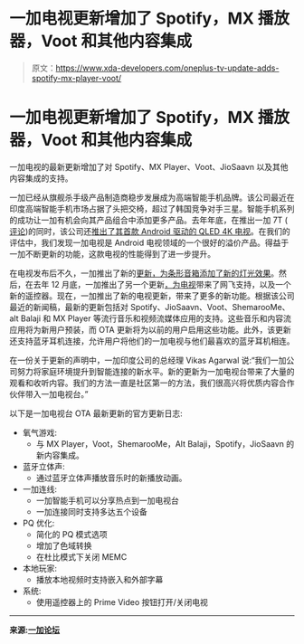 # 一加电视更新增加了 Spotify，MX 播放器，Voot 和其他内容集成

> 原文：<https://www.xda-developers.com/oneplus-tv-update-adds-spotify-mx-player-voot/>

# 一加电视更新增加了 Spotify，MX 播放器，Voot 和其他内容集成

一加电视的最新更新增加了对 Spotify、MX Player、Voot、JioSaavn 以及其他内容集成的支持。

一加已经从旗舰杀手级产品制造商稳步发展成为高端智能手机品牌。该公司最近在印度高端智能手机市场占据了头把交椅，超过了韩国竞争对手三星。智能手机系列的成功让一加有机会向其产品组合中添加更多产品。去年年底，在推出一加 7T ( [评论](https://www.xda-developers.com/oneplus-7t-review-premium-practical-smartphone/))的同时，该公司还[推出了其首款 Android 驱动的 QLED 4K 电视](https://www.xda-developers.com/oneplus-tv-has-a-55-inch-qled-8-speakers-movable-soundbar/)。在我们的评估中，我们发现一加电视是 Android 电视领域的一个很好的溢价产品。得益于一加不断更新的功能，这款电视的性能得到了进一步提升。

在电视发布后不久，一加推出了新的[更新，为条形音箱添加了新的灯光效果](https://www.xda-developers.com/oneplus-tv-55-q1-pro-update-lighting-effects-soundbar-performance-improvements-bug-fixes/)。然后，在去年 12 月底，一加推出了另一个更新[，为电视](https://www.xda-developers.com/oneplus-tv-update-brings-netflix-support-android-tv/)带来了网飞支持，以及一个新的遥控器。现在，一加推出了新的电视更新，带来了更多的新功能。根据该公司最近的新闻稿，最新的更新包括对 Spotify、JioSaavn、Voot、ShemarooMe、alt Balaji 和 MX Player 等流行音乐和视频流媒体应用的支持。这些音乐和内容流应用将为新用户预装，而 OTA 更新将为以前的用户启用这些功能。此外，该更新还支持蓝牙耳机连接，允许用户将他们的一加电视与他们最喜欢的蓝牙耳机相连。

在一份关于更新的声明中，一加印度公司的总经理 Vikas Agarwal 说:“我们一加公司努力将家庭环境提升到智能连接的新水平。新的更新为一加电视台带来了大量的观看和收听内容。我们的方法一直是社区第一的方法，我们很高兴将优质内容合作伙伴带入一加电视台。”

以下是一加电视台 OTA 最新更新的官方更新日志:

*   氧气游戏:
    *   与 MX Player，Voot，ShemarooMe，Alt Balaji，Spotify，JioSaavn 的新内容集成。
*   蓝牙立体声:
    *   通过蓝牙立体声播放音乐时的新播放动画。
*   一加连线:
    *   一加智能手机可以分享热点到一加电视台
    *   一加连接同时支持多达五个设备
*   PQ 优化:
    *   简化的 PQ 模式选项
    *   增加了色域转换
    *   在杜比模式下关闭 MEMC
*   本地玩家:
    *   播放本地视频时支持嵌入和外部字幕
*   系统:
    *   使用遥控器上的 Prime Video 按钮打开/关闭电视

* * *

**来源:[一加论坛](https://forums.oneplus.com/threads/system-update-for-oneplus-tv-q1-and-q1-pro-v1-10-0t2001090305.1180192/)**